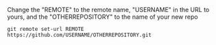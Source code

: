 Change the "REMOTE" to the remote name, "USERNAME" in the URL to yours, and the "OTHERREPOSITORY" to the name of your new repo

`git remote set-url REMOTE https://github.com/USERNAME/OTHERREPOSITORY.git`

